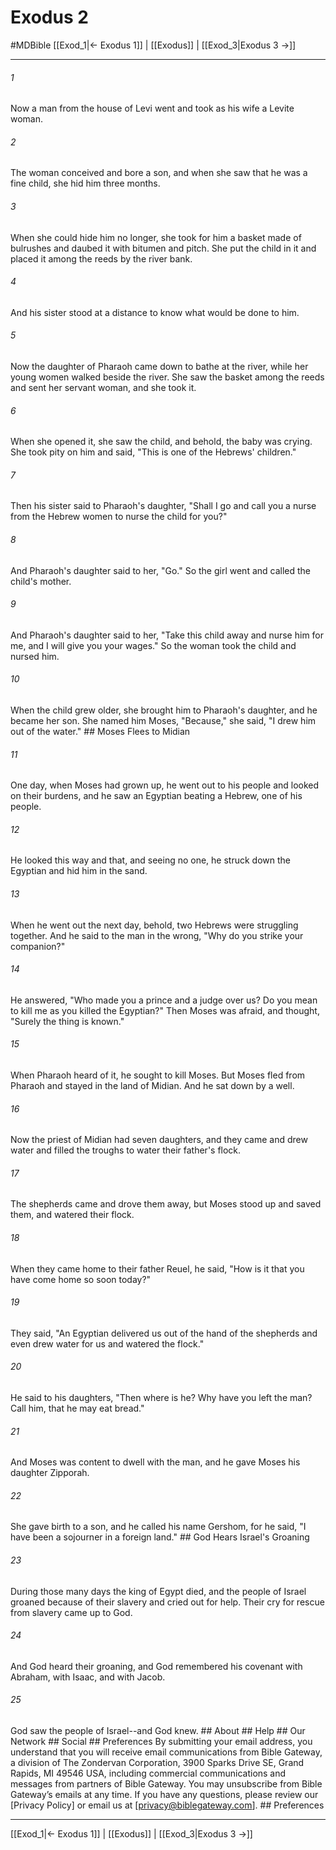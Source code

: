 # Exodus 2
#MDBible
[[Exod_1|← Exodus 1]] | [[Exodus]] | [[Exod_3|Exodus 3 →]]

***


###### 1 
Now a man from the house of Levi went and took as his wife a Levite woman. 

###### 2 
The woman conceived and bore a son, and when she saw that he was a fine child, she hid him three months. 

###### 3 
When she could hide him no longer, she took for him a basket made of bulrushes and daubed it with bitumen and pitch. She put the child in it and placed it among the reeds by the river bank. 

###### 4 
And his sister stood at a distance to know what would be done to him. 

###### 5 
Now the daughter of Pharaoh came down to bathe at the river, while her young women walked beside the river. She saw the basket among the reeds and sent her servant woman, and she took it. 

###### 6 
When she opened it, she saw the child, and behold, the baby was crying. She took pity on him and said, "This is one of the Hebrews' children." 

###### 7 
Then his sister said to Pharaoh's daughter, "Shall I go and call you a nurse from the Hebrew women to nurse the child for you?" 

###### 8 
And Pharaoh's daughter said to her, "Go." So the girl went and called the child's mother. 

###### 9 
And Pharaoh's daughter said to her, "Take this child away and nurse him for me, and I will give you your wages." So the woman took the child and nursed him. 

###### 10 
When the child grew older, she brought him to Pharaoh's daughter, and he became her son. She named him Moses, "Because," she said, "I drew him out of the water." ## Moses Flees to Midian 

###### 11 
One day, when Moses had grown up, he went out to his people and looked on their burdens, and he saw an Egyptian beating a Hebrew, one of his people. 

###### 12 
He looked this way and that, and seeing no one, he struck down the Egyptian and hid him in the sand. 

###### 13 
When he went out the next day, behold, two Hebrews were struggling together. And he said to the man in the wrong, "Why do you strike your companion?" 

###### 14 
He answered, "Who made you a prince and a judge over us? Do you mean to kill me as you killed the Egyptian?" Then Moses was afraid, and thought, "Surely the thing is known." 

###### 15 
When Pharaoh heard of it, he sought to kill Moses. But Moses fled from Pharaoh and stayed in the land of Midian. And he sat down by a well. 

###### 16 
Now the priest of Midian had seven daughters, and they came and drew water and filled the troughs to water their father's flock. 

###### 17 
The shepherds came and drove them away, but Moses stood up and saved them, and watered their flock. 

###### 18 
When they came home to their father Reuel, he said, "How is it that you have come home so soon today?" 

###### 19 
They said, "An Egyptian delivered us out of the hand of the shepherds and even drew water for us and watered the flock." 

###### 20 
He said to his daughters, "Then where is he? Why have you left the man? Call him, that he may eat bread." 

###### 21 
And Moses was content to dwell with the man, and he gave Moses his daughter Zipporah. 

###### 22 
She gave birth to a son, and he called his name Gershom, for he said, "I have been a sojourner in a foreign land." ## God Hears Israel's Groaning 

###### 23 
During those many days the king of Egypt died, and the people of Israel groaned because of their slavery and cried out for help. Their cry for rescue from slavery came up to God. 

###### 24 
And God heard their groaning, and God remembered his covenant with Abraham, with Isaac, and with Jacob. 

###### 25 
God saw the people of Israel--and God knew. ## About ## Help ## Our Network ## Social ## Preferences By submitting your email address, you understand that you will receive email communications from Bible Gateway, a division of The Zondervan Corporation, 3900 Sparks Drive SE, Grand Rapids, MI 49546 USA, including commercial communications and messages from partners of Bible Gateway. You may unsubscribe from Bible Gateway&rsquo;s emails at any time. If you have any questions, please review our [Privacy Policy] or email us at [privacy@biblegateway.com]. ## Preferences

***

[[Exod_1|← Exodus 1]] | [[Exodus]] | [[Exod_3|Exodus 3 →]]
